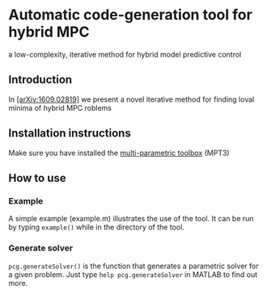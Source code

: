 # Automatic code-generation tool for hybrid MPC
a low-complexity, iterative method for hybrid model predictive control 
## Introduction
In [\[arXiv:1609.02819\]](http://arxiv.org/abs/1609.02819) we present a novel iterative method for finding loval minima of hybrid MPC roblems 
## Installation instructions
Make sure you have installed the [multi-parametric toolbox](http://control.ee.ethz.ch/~mpt/3/Main/Installation) (MPT3)
## How to use
### Example
A simple example (example.m) illustrates the use of the tool. It can be run by typing ```example()``` while in the directory of the tool.
### Generate solver
```pcg.generateSolver()``` is the function that generates a parametric solver for a given problem. Just type ```help pcg.generateSolver``` in MATLAB to find out more.
